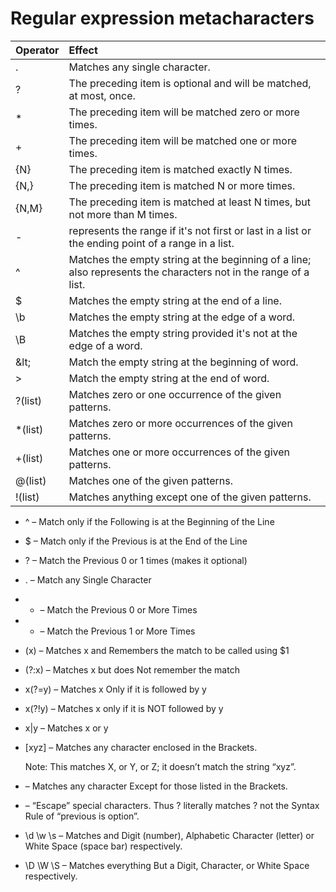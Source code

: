 # Regular expression metacharacters

| Operator | Effect |
| :--- | :--- |
| . | Matches any single character. |
| ? | The preceding item is optional and will be matched, at most, once. |
| \* | The preceding item will be matched zero or more times. |
| + | The preceding item will be matched one or more times. |
| {N} | The preceding item is matched exactly N times. |
| {N,} | The preceding item is matched N or more times. |
| {N,M} | The preceding item is matched at least N times, but not more than M times. |
| - | represents the range if it's not first or last in a list or the ending point of a range in a list. |
| ^ | Matches the empty string at the beginning of a line; also represents the characters not in the range of a list. |
| $ | Matches the empty string at the end of a line. |
| \b | Matches the empty string at the edge of a word. |
| \B | Matches the empty string provided it's not at the edge of a word. |
| \&lt; | Match the empty string at the beginning of word. |
| &gt; | Match the empty string at the end of word. |
| ?\(list\) | Matches zero or one occurrence of the given patterns. |
| \*\(list\) | Matches zero or more occurrences of the given patterns. |
| +\(list\) | Matches one or more occurrences of the given patterns. |
| @\(list\) | Matches one of the given patterns. |
| !\(list\) | Matches anything except one of the given patterns. |

* ^ – Match only if the Following is at the Beginning of the Line
* $ – Match only if the Previous is at the End of the Line
* ? – Match the Previous 0 or 1 times \(makes it optional\)
* . – Match any Single Character
* * – Match the Previous 0 or More Times
* * – Match the Previous 1 or More Times
* \(x\) – Matches x and Remembers the match to be called using $1
* \(?:x\) – Matches x but does Not remember the match
* x\(?=y\) – Matches x Only if it is followed by y
* x\(?!y\) – Matches x only if it is NOT followed by y
* x\|y – Matches x or y
* \[xyz\] – Matches any character enclosed in the Brackets. 

  Note: This matches X, or Y, or Z; it doesn’t match the string “xyz”.

*  – Matches any character Except for those listed in the Brackets.
*  – “Escape” special characters. Thus \? literally matches ? not the Syntax Rule of “previous is option”.
* \d \w \s – Matches and Digit \(number\), Alphabetic Character \(letter\) or White Space \(space bar\) respectively.
* \D \W \S – Matches everything But a Digit, Character, or White Space respectively.

